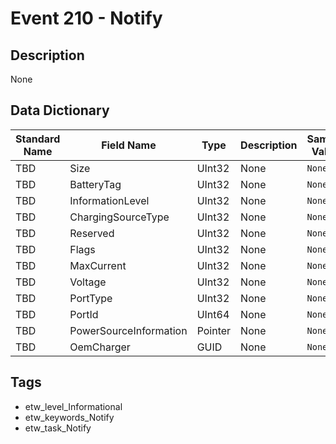 # Event 210 - Notify

## Description
None

## Data Dictionary
|Standard Name|Field Name|Type|Description|Sample Value|
|---|---|---|---|---|
|TBD|Size|UInt32|None|`None`|
|TBD|BatteryTag|UInt32|None|`None`|
|TBD|InformationLevel|UInt32|None|`None`|
|TBD|ChargingSourceType|UInt32|None|`None`|
|TBD|Reserved|UInt32|None|`None`|
|TBD|Flags|UInt32|None|`None`|
|TBD|MaxCurrent|UInt32|None|`None`|
|TBD|Voltage|UInt32|None|`None`|
|TBD|PortType|UInt32|None|`None`|
|TBD|PortId|UInt64|None|`None`|
|TBD|PowerSourceInformation|Pointer|None|`None`|
|TBD|OemCharger|GUID|None|`None`|

## Tags
* etw_level_Informational
* etw_keywords_Notify
* etw_task_Notify